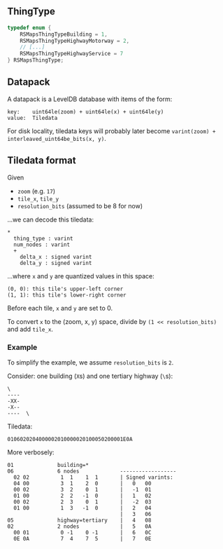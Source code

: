 ## ThingType

```c
typedef enum {
    RSMapsThingTypeBuilding = 1,
    RSMapsThingTypeHighwayMotorway = 2,
    // [...]
    RSMapsThingTypeHighwayService = 7
} RSMapsThingType;
```

## Datapack

A datapack is a LevelDB database with items of the form:

    key:    uint64le(zoom) + uint64le(x) + uint64le(y)
    value:  Tiledata

For disk locality, tiledata keys will probably later become `varint(zoom) + interleaved_uint64be_bits(x, y)`.


## Tiledata format

Given

- `zoom` (e.g. `17`)
- `tile_x`, `tile_y`
- `resolution_bits` (assumed to be 8 for now)

...we can decode this tiledata:

    *
      thing_type : varint
      num_nodes : varint
      +
        delta_x : signed varint
        delta_y : signed varint

...where `x` and `y` are quantized values in this space:

    (0, 0): this tile's upper-left corner
    (1, 1): this tile's lower-right corner

Before each tile, `x` and `y` are set to 0.

To convert `x` to the (zoom, x, y) space, divide by `(1 << resolution_bits)` and add `tile_x`.


### Example

To simplify the example, we assume `resolution_bits` is `2`.

Consider: one building (`X`s) and one tertiary highway (`\`s):

    \ 
    ----
    -XX-
    -X--
    ----  \

Tiledata:

    0106020204000002010000020100050200001E0A

More verbosely:

    01              building=*
    06              6 nodes             ------------------
      02 02          1  1    1  1       | Signed varints:
      04 00          3  1    2  0       |   0   00
      00 02          3  2    0  1       |   -1  01
      01 00          2  2   -1  0       |   1   02
      00 02          2  3    0  1       |   -2  03
      01 00          1  3   -1  0       |   2   04
                                        |   3   06
    05              highway=tertiary    |   4   08
    02              2 nodes             |   5   0A
      00 01          0 -1    0 -1       |   6   0C
      0E 0A          7  4    7  5       |   7   0E
